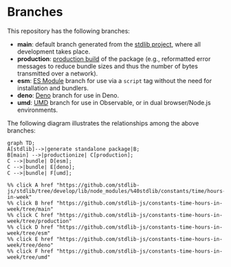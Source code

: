 <!--

@license Apache-2.0

Copyright (c) 2022 The Stdlib Authors.

Licensed under the Apache License, Version 2.0 (the "License");
you may not use this file except in compliance with the License.
You may obtain a copy of the License at

    http://www.apache.org/licenses/LICENSE-2.0

Unless required by applicable law or agreed to in writing, software
distributed under the License is distributed on an "AS IS" BASIS,
WITHOUT WARRANTIES OR CONDITIONS OF ANY KIND, either express or implied.
See the License for the specific language governing permissions and
limitations under the License.

-->

# Branches

This repository has the following branches:

-   **main**: default branch generated from the [stdlib project][stdlib-url], where all development takes place.
-   **production**: [production build][production-url] of the package (e.g., reformatted error messages to reduce bundle sizes and thus the number of bytes transmitted over a network).
-   **esm**: [ES Module][esm-url] branch for use via a `script` tag without the need for installation and bundlers.
-   **deno**: [Deno][deno-url] branch for use in Deno.
-   **umd**: [UMD][umd-url] branch for use in Observable, or in dual browser/Node.js environments.

The following diagram illustrates the relationships among the above branches:

```mermaid
graph TD;
A[stdlib]-->|generate standalone package|B;
B[main] -->|productionize| C[production];
C -->|bundle| D[esm];
C -->|bundle| E[deno];
C -->|bundle| F[umd];

%% click A href "https://github.com/stdlib-js/stdlib/tree/develop/lib/node_modules/%40stdlib/constants/time/hours-in-week"
%% click B href "https://github.com/stdlib-js/constants-time-hours-in-week/tree/main"
%% click C href "https://github.com/stdlib-js/constants-time-hours-in-week/tree/production"
%% click D href "https://github.com/stdlib-js/constants-time-hours-in-week/tree/esm"
%% click E href "https://github.com/stdlib-js/constants-time-hours-in-week/tree/deno"
%% click F href "https://github.com/stdlib-js/constants-time-hours-in-week/tree/umd"
```

[stdlib-url]: https://github.com/stdlib-js/stdlib/tree/develop/lib/node_modules/%40stdlib/constants/time/hours-in-week
[production-url]: https://github.com/stdlib-js/constants-time-hours-in-week/tree/production
[deno-url]: https://github.com/stdlib-js/constants-time-hours-in-week/tree/deno
[umd-url]: https://github.com/stdlib-js/constants-time-hours-in-week/tree/umd
[esm-url]: https://github.com/stdlib-js/constants-time-hours-in-week/tree/esm
